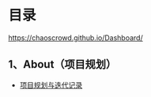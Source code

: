 # 目录
https://chaoscrowd.github.io/Dashboard/
## 1、About（项目规划）
* [项目规划与迭代记录](documentations/1_About.md)


